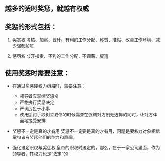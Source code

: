 ## 越多的适时奖惩，就越有权威

## 奖惩的形式包括：
1. 奖赏权
考核、加薪、晋升、有利的工作分配、称赞、准假、改善工作环境、减少强制加班 

2. 惩罚权
公开指责、不利的工作分配、不调薪、资遣

## 使用奖惩时需要注意：
- 在通过奖惩硬权力树威时，需要注意：
  - 领导者应掌控奖惩权
  - 严格执行奖惩决定
  - 严词厉色于小事
  - 使用惩罚手段树立威信的时候需要在强调对方别无选择的同时，让对方体面地接受安排

- 奖惩不一定是真的才有用
奖惩不一定要是真的才有用，问题是要权力对象相信掌权者有奖惩他们的能力和意图。

- 强化法定职权与奖惩权
皇帝的职权时法定的，那么，在于一家公司里面，作为领导者，其权力也是“法定”的